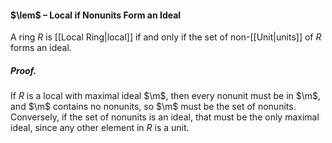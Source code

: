 #### $\lem$ – Local if Nonunits Form an Ideal
A ring $R$ is [[Local Ring|local]] if and only if the set of non-[[Unit|units]] of $R$ forms an ideal.

##### *Proof.*
If $R$ is a local with maximal ideal $\m$, then every nonunit must be in $\m$, and $\m$ contains no nonunits, so $\m$ must be the set of nonunits. Conversely, if the set of nonunits is an ideal, that must be the only maximal ideal, since any other element in $R$ is a unit.